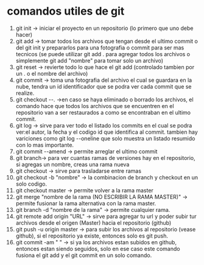 # comandos utiles de git
1. git init -> iniciar el proyecto en un repositorio (lo primero que uno debe hacer)
2. git add -> tomar todos los archivos que tengan desde el ultimo commit o del git init y prepararlos para una fotografia o commit para ser mas tecnicos (se puede utilizar git add . para agregar todos los archivos o simplemente git add "nombre" para tomar solo un archivo)
3. git reset -> revierte todo lo que hace el git add (controlado tambien por un . o el nombre del archivo)
4. git commit -> toma una fotografia del archivo el cual se guardara en la nube, tendra un id identificador que se podra ver cada commit que se realize.
5. git checkout --. ->en caso se haya eliminado o borrado los archivos, el comando hace que todos los archivos que se encuentren en el repositorio van a ser restaurados a como se encontraban en el ultimo commit.
6. git log -> sirve para ver todo el listado los commits en el cual se podra ver:el autor, la fecha y el codigo id que identifica al commit.
    tambien hay variciones como git log --oneline  que solo muestra un listado resumido con lo mas importante.
7. git commit --amend -> permite arreglar el ultimo commit
8. git branch-> para ver cuantas ramas de versiones hay en el repositorio, si agregas un nombre, creas una rama nueva
9. git checkout -> sirve para trasladarse entre ramas
10. git checkout -b "nombre" -> la combinacion de branch y checkout en un solo codigo.
11. git checkout master -> permite volver a la rama master
12. git merge "nombre de la rama (NO ESCRIBIR LA RAMA MASTER)" -> permite fusionar la rama alternativa con la rama master.
13. git branch -d "nombre de la rama" -> permite cualquier rama.
14. git remote add origin "URL" -> sirve para agregar tu url y poder subir tur archivos desde el origen (Master) hacia el repositorio (github)
15. git push -u origin master -> para subir los archivos al repositorio (vease github), si el repositorio ya existe, entonces solo es git push.
16. git commit -am " " -> si ya los archivos estan subidos en github, entonces estan siendo seguidos, solo en ese caso este comando fusiona el git add y el git commit en un solo comando.
